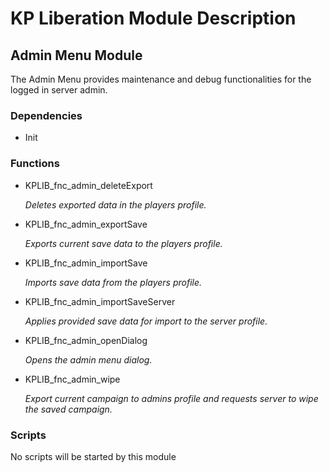# KP Liberation Module Description

## Admin Menu Module
The Admin Menu provides maintenance and debug functionalities for the logged in server admin.

### Dependencies
* Init

### Functions
* KPLIB_fnc_admin_deleteExport

  *Deletes exported data in the players profile.*

* KPLIB_fnc_admin_exportSave

  *Exports current save data to the players profile.*

* KPLIB_fnc_admin_importSave

  *Imports save data from the players profile.*

* KPLIB_fnc_admin_importSaveServer

  *Applies provided save data for import to the server profile.*

* KPLIB_fnc_admin_openDialog

  *Opens the admin menu dialog.*

* KPLIB_fnc_admin_wipe

  *Export current campaign to admins profile and requests server to wipe the saved campaign.*

### Scripts
No scripts will be started by this module
